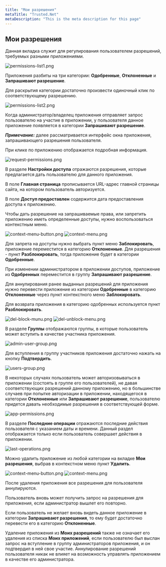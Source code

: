 ```yaml
---
title: "Мои разрешения"
metaTitle: "Trusted.Net"
metaDescription: "This is the meta description for this page"
---
```


## Мои разрешения

Данная вкладка служит для регулирования пользователем разрешений, требуемых разными приложениями.

![permissions-list1.png](./6-permissions/images/permissions-list1.png "Вкладка Мои разрешения")

Приложения разбиты на три категории: **Одобренные**, **Отклоненные** и **Запрашивают разрешение**. 

Для раскрытия категории достаточно произвести одиночный клик по соответствующему разрешению.

![permissions-list2.png](./6-permissions/images/permissions-list2.png "Вкладка Мои разрешения c раскрытой  категорией")

Когда администратор/владелец приложения отправляет запрос пользователю на участие в приложении, у пользователя данное приложение появляется в категории **Запрашивают разрешение**.

***Примечание:*** далее рассматривается интерфейс окна приложения, запрашивающего разрешения пользователя.

При клике по приложению отображается подробная информация. 

![request-permissions.png](./6-permissions/images/request-permissions.png "Внешний вид окна приложения, запрашиваемого разрешения")

В разделе **Настройки доступа** отражаются разрешения, которые предлагается дать пользователю для данного приложения.

В поле **Главная страница** прописывается URL-адрес главной страницы сайта, на котором пользователь авторизуется.

В поле **Доступ предоставлен** содержится дата предоставления доступа к приложению.

Чтобы дать разрешение на запрашиваемые права, или запретить приложению иметь определенные доступы, нужно воспользоваться контекстным меню. 

![context-menu-button.png](./6-permissions/images/context-menu-button.png "Кнопка вызова контекстного меню") ![context-menu.png](./6-permissions/images/context-menu.png "Контекстное меню в форме запроса разрешений")

Для запрета на доступы нужно выбрать пункт меню **Заблокировать**, приложение переместится в категорию **Отклоненные**.
Для разрешения -  пункт **Разблокировать**, тогда приложение будет в категории **Одобренные**.  

При изменении администратором в приложении доступов, приложение из **Одобренных** переместится в группу **Запрашивают разрешение**. 

Для аннулирования ранее выданных разрешений для приложения нужно перевести приложение из категории **Одобренные** в категорию **Отклоненные** через пункт контекстного меню **Заблокировать**.

Для возврата приложения в категорию одобренных используется пункт **Разблокировать**.

![del-block-munu.png](./6-permissions/images/del-block-menu.png "Контекстное меню действий для приложения, находящегося в категории Одобренные") ![del-unblock-menu.png](./6-permissions/images/del-unblock-menu.png "Контекстное меню действий для приложения, находящегося в категории Отклоненные") 

В разделе **Группы**  отображаются группы, в которые пользователь может вступить в качестве участника приложения.

![admin-user-group.png](./6-permissions/images/admin-user-group.png "Запрос на вступление в группу администраторов и в группу участников приложения")

Для вступления в группу участников приложения достаточно нажать на кнопку **Подтвердить**.

![users-group.png](./6-permissions/images/users-group.png "Блок Группы в окне приложения, после вступления пользователя в группу приложения")

В некоторых случаях пользователь может авторизовываться в приложении (состоять в группе его пользователей), не давая соответствующих разрешений данному приложению, но в большинстве случаев при попытке авторизации в приложении, находящегося в категории **Отклоненные** или **Запрашивают разрешение**, пользователю придется давать необходимые разрешения в соответствующей форме.

![app-permissions.png](./6-permissions/images/app-permissions.png "Форма разрешений, появляющаяся на этапе авторизации через приложение")

В  разделе **Последние операции**  отражаются последние действия пользователя с указанием даты и времени. Данный раздел отображается только если пользователь совершает действия в приложении.

![last-operations.png](./6-permissions/images/last-operations.png "Внешний вид блока Последние операции в окне приложения")

Можно удалить приложение из любой категории на вкладке **Мои разрешения**, выбрав в контекстном меню пункт **Удалить**.

![context-menu-button.png](./6-permissions/images/context-menu-button.png "Кнопка вызова контекстного меню") ![context-menu.png](./6-permissions/images/context-menu.png "Контекстное меню в форме запроса разрешений")  

После удаления приложения все разрешения для пользователя аннулируются.  

Пользователь вновь может получить запрос на разрешения для приложения, если администратор вышлет его повторно.

Если пользователь не желает вновь видеть данное приложение в категории **Запрашивают разрешения**, то ему будет достаточно перевести его в категорию **Отклоненные**.


Удаление приложения из **Моих разрешений** также не означает его удаления из списка **Моих приложений**, если пользователю был выслан запрос на вступление в группу администраторов приложения, и он подтвердил в ней свое участие. Аннулирование разрешений пользователя никак не влияет на возможность управлять приложением в качестве его администратора.
